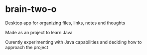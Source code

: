 # brain-two-o
Desktop app for organizing files, links, notes and thoughts

Made as an project to learn Java

Curently experimenting with Java capabilities and deciding how to approach the project
